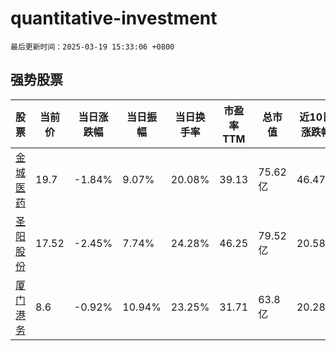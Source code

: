 # quantitative-investment

`最后更新时间：2025-03-19 15:33:06 +0800`

## 强势股票

|股票|当前价|当日涨跌幅|当日振幅|当日换手率|市盈率TTM|总市值|近10日涨跌幅|
|----|----|----|----|----|----|----|----|
|[金城医药](https://xueqiu.com/S/SZ300233)|19.7|-1.84%|9.07%|20.08%|39.13|75.62亿|46.47%|
|[圣阳股份](https://xueqiu.com/S/SZ002580)|17.52|-2.45%|7.74%|24.28%|46.25|79.52亿|20.58%|
|[厦门港务](https://xueqiu.com/S/SZ000905)|8.6|-0.92%|10.94%|23.25%|31.71|63.8亿|20.28%|
